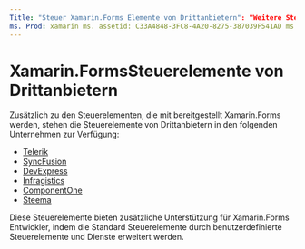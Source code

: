```yaml
---
Title: "Steuer Xamarin.Forms Elemente von Drittanbietern": "Weitere Steuerelemente für Xamarin.Forms die Entwicklung sind für Unternehmen wie Telerik, Syncfusion, DevExpress, Infragistics, ComponentOne und Steema verfügbar."
ms. Prod: xamarin ms. assetid: C33A4848-3FC8-4A20-8275-387039F541AD ms. Technology: xamarin-Forms Author: davidbritch ms. Author: dabritch ms. Date: 08/08/2019 NO-LOC: [ Xamarin.Forms , Xamarin.Essentials ]
---
```


# <a name="xamarinforms-third-party-controls"></a>Xamarin.FormsSteuerelemente von Drittanbietern

Zusätzlich zu den Steuerelementen, die mit bereitgestellt Xamarin.Forms werden, stehen die Steuerelemente von Drittanbietern in den folgenden Unternehmen zur Verfügung:

- [Telerik](https://www.telerik.com/xamarin-ui)
- [SyncFusion](https://www.syncfusion.com/xamarin-ui-controls)
- [DevExpress](https://www.devexpress.com/xamarin/)
- [Infragistics](https://www.infragistics.com/products/xamarin)
- [ComponentOne](https://www.grapecity.com/componentone-xamarin/)
- [Steema](https://www.steema.com/product/forms)

Diese Steuerelemente bieten zusätzliche Unterstützung für Xamarin.Forms Entwickler, indem die Standard Steuerelemente durch benutzerdefinierte Steuerelemente und Dienste erweitert werden.
